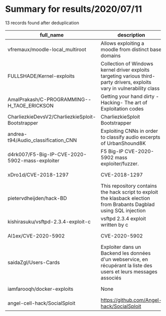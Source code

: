 
# Summary for results/2020/07/11
    
13 records found after deduplication

| full_name | description | html_url | matched_list | matched_count | pushed_at | size | stargazers_count | language | forks_count |
|--------------------------------------------------|--------------------------------------------------------------------------------------------------------------------------|---------------------------------------------------------------------|----------------------|-----------------|---------------------------|--------|--------------------|------------------|---------------|
| vfremaux/moodle-local_multiroot | Allows exploiting a moodle from distinct base domains | https://github.com/vfremaux/moodle-local_multiroot | ['exploit'] | 1 | 2020-07-11 16:06:51+00:00 | 19 | 1 | PHP | 0 |
| FULLSHADE/Kernel-exploits | Collection of Windows kernel driver exploits targeting various third-party drivers, exploits vary in vulnerability class | https://github.com/FULLSHADE/Kernel-exploits | ['exploit'] | 1 | 2020-07-11 03:25:32+00:00 | 478 | 3 | C++ | 1 |
| AmalPrakash/C-PROGRAMMING--H_TAOE_ERICKSON | Getting your hand dirty - Hacking- The art of Exploitation codes | https://github.com/AmalPrakash/C-PROGRAMMING--H_TAOE_ERICKSON | ['exploit'] | 1 | 2020-07-11 19:14:57+00:00 | 1 | 0 | C | 0 |
| CharliezkieDevsV2/CharliezkieSploit-Bootstrapper | CharliezkieSploit Bootstrapper | https://github.com/CharliezkieDevsV2/CharliezkieSploit-Bootstrapper | ['sploit'] | 1 | 2020-07-11 13:43:28+00:00 | 3 | 0 | nan | 0 |
| andrea-t94/Audio_classification_CNN | Exploiting CNNs in order to classify audio excerpts of UrbanShound8K | https://github.com/andrea-t94/Audio_classification_CNN | ['exploit'] | 1 | 2020-07-11 19:42:54+00:00 | 1904 | 0 | Jupyter Notebook | 0 |
| d4rk007/F5-Big-IP-CVE-2020-5902-mass-exploiter | F5 Big-IP CVE-2020-5902 mass exploiter/fuzzer. | https://github.com/d4rk007/F5-Big-IP-CVE-2020-5902-mass-exploiter | ['cve-2', 'exploit'] | 2 | 2020-07-11 14:10:11+00:00 | 43 | 3 | Python | 5 |
| xDro1d/CVE-2018-1297 | CVE-2018-1297 | https://github.com/xDro1d/CVE-2018-1297 | ['cve-2'] | 1 | 2020-07-11 04:20:35+00:00 | 11 | 0 | Python | 0 |
| pietervdheijden/hack-BD | This repository contains the hack script to exploit the klasback election from Brabants Dagblad using SQL injection | https://github.com/pietervdheijden/hack-BD | ['exploit'] | 1 | 2020-07-11 07:51:48+00:00 | 12 | 0 | Python | 0 |
| kishirasuku/vsftpd-2.3.4-exploit-c | vsftpd 2.3.4 exploit written by c | https://github.com/kishirasuku/vsftpd-2.3.4-exploit-c | ['exploit'] | 1 | 2020-07-11 09:53:27+00:00 | 0 | 0 | | 0 |
| Al1ex/CVE-2020-5902 | CVE-2020-5902 | https://github.com/Al1ex/CVE-2020-5902 | ['cve-2'] | 1 | 2020-07-11 14:12:18+00:00 | 15372 | 5 | Java | 1 |
| saidaZgl/Users-Cards | Exploiter dans un Backend les données d'un webservice, en récupérant la liste des users et leurs messages associés | https://github.com/saidaZgl/Users-Cards | ['exploit'] | 1 | 2020-07-11 14:36:42+00:00 | 30 | 0 | HTML | 0 |
| iamfarooqh/docker-exploits | None | https://github.com/iamfarooqh/docker-exploits | ['exploit'] | 1 | 2020-07-11 18:47:05+00:00 | 1 | 0 | C | 0 |
| angel-cell-hack/SocialSploit | https://github.com/Angel-hack/SocialSploit | https://github.com/angel-cell-hack/SocialSploit | ['sploit'] | 1 | 2020-07-11 23:00:08+00:00 | 0 | 1 | nan | 0 |
